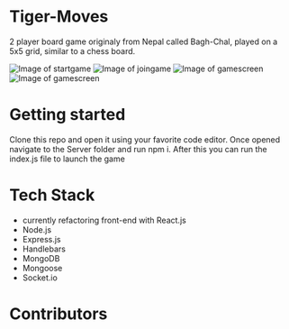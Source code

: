 # Tiger-Moves
2 player board game originaly from Nepal called Bagh-Chal, played on a 5x5 grid, similar to a chess board.

![Image of startgame](https://i.imgur.com/UmCjpXZ.png)
![Image of joingame](https://i.imgur.com/dja4Kc3.png)
![Image of gamescreen](https://i.imgur.com/OLf02Cp.png)
![Image of gamescreen](https://i.imgur.com/sFRWoaW.png)


# Getting started
Clone this repo and open it using your favorite code editor. Once opened navigate to the Server folder and run npm i.
After this you can run the index.js file to launch the game 

# Tech Stack
- currently refactoring front-end with React.js
- Node.js
- Express.js
- Handlebars
- MongoDB
- Mongoose
- Socket.io

# Contributors

